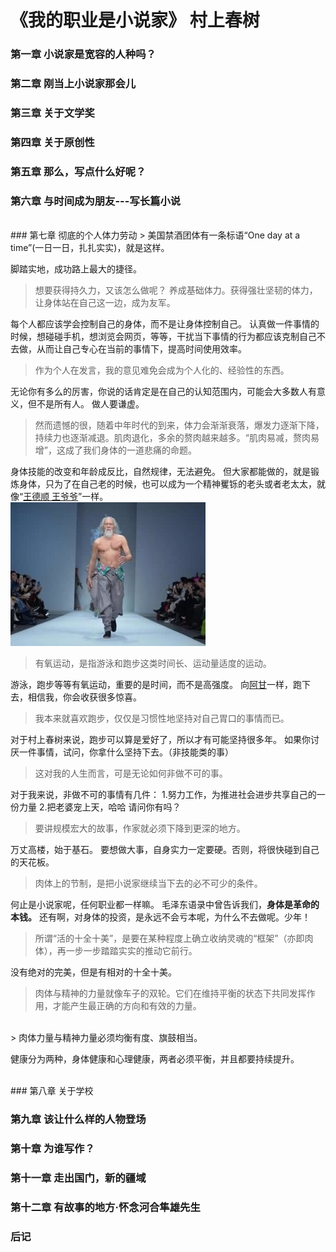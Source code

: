 # 《我的职业是小说家》 村上春树

### 第一章 小说家是宽容的人种吗？



### 第二章 刚当上小说家那会儿


### 第三章 关于文学奖


### 第四章 关于原创性


### 第五章 那么，写点什么好呢？


### 第六章 与时间成为朋友---写长篇小说



<br/>
### 第七章 彻底的个人体力劳动
> 美国禁酒团体有一条标语“One day at a time”(一日一日，扎扎实实)，就是这样。

脚踏实地，成功路上最大的捷径。


> 想要获得持久力，又该怎么做呢？
> 养成基础体力。获得强壮坚韧的体力，让身体站在自己这一边，成为友军。

每个人都应该学会控制自己的身体，而不是让身体控制自己。
认真做一件事情的时候，想碰碰手机，想浏览会网页，等等，干扰当下事情的行为都应该克制自己不去做，从而让自己专心在当前的事情下，提高时间使用效率。

> 作为个人在发言，我的意见难免会成为个人化的、经验性的东西。

无论你有多么的厉害，你说的话肯定是在自己的认知范围内，可能会大多数人有意义，但不是所有人。
做人要谦虚。


> 然而遗憾的很，随着中年时代的到来，体力会渐渐衰落，爆发力逐渐下降，持续力也逐渐减退。肌肉退化，多余的赘肉越来越多。“肌肉易减，赘肉易增”，这成了我们身体的一道悲痛的命题。

身体技能的改变和年龄成反比，自然规律，无法避免。
但大家都能做的，就是锻炼身体，只为了在自己老的时候，也可以成为一个精神矍铄的老头或者老太太，就像“[王德顺 王爷爷](http://baike.baidu.com/link?url=qty27ETjdGhOiQZixnk3KHTPWfSypchC--JDsdmAglfwo1fnp24u34iXFf4MhNz50vjfN0nj6wi9-A3DtRVm4ZEfbarTUPzaZYmjVNnagFHdrMzBLrRIKFCnnY2BGd7r)”一样。
<br>
![](/assets/小说家-王德顺.jpg)

> 有氧运动，是指游泳和跑步这类时间长、运动量适度的运动。

游泳，跑步等等有氧运动，重要的是时间，而不是高强度。
向[阿甘](http://baike.baidu.com/link?url=u_MNJq2s3h906IOjD2PhcYhP8mCifxSt-bXwjvcTuH89TKjLrDMg4ih3JcCvjcqu4QlYqee1LQ0BkoElBMyu_-7_6LDYUKZifI1Bc1OFnDFU9ayJUK7Cag1QsD7-THSZ)一样，跑下去，相信我，你会收获很多惊喜。

> 我本来就喜欢跑步，仅仅是习惯性地坚持对自己胃口的事情而已。

对于村上春树来说，跑步可以算是爱好了，所以才有可能坚持很多年。
如果你讨厌一件事情，试问，你拿什么坚持下去。（非技能类的事）

> 这对我的人生而言，可是无论如何非做不可的事。

对于我来说，非做不可的事情有几件：
1.努力工作，为推进社会进步共享自己的一份力量
2.把老婆宠上天，哈哈
请问你有吗？

> 要讲规模宏大的故事，作家就必须下降到更深的地方。

万丈高楼，始于基石。
要想做大事，自身实力一定要硬。否则，将很快碰到自己的天花板。

> 肉体上的节制，是把小说家继续当下去的必不可少的条件。

何止是小说家呢，任何职业都一样嘛。
毛泽东语录中曾告诉我们，**身体是革命的本钱。**
还有啊，对身体的投资，是永远不会亏本呢，为什么不去做呢。少年！

> 所谓“活的十全十美”，是要在某种程度上确立收纳灵魂的“框架”（亦即肉体），再一步一步踏踏实实的推动它前行。

没有绝对的完美，但是有相对的十全十美。

> 肉体与精神的力量就像车子的双轮。它们在维持平衡的状态下共同发挥作用，才能产生最正确的方向和有效的力量。

<br/>
> 肉体力量与精神力量必须均衡有度、旗鼓相当。

健康分为两种，身体健康和心理健康，两者必须平衡，并且都要持续提升。



<br/>
### 第八章 关于学校



### 第九章 该让什么样的人物登场


### 第十章 为谁写作？


### 第十一章 走出国门，新的疆域


### 第十二章 有故事的地方·怀念河合隼雄先生

### 后记
